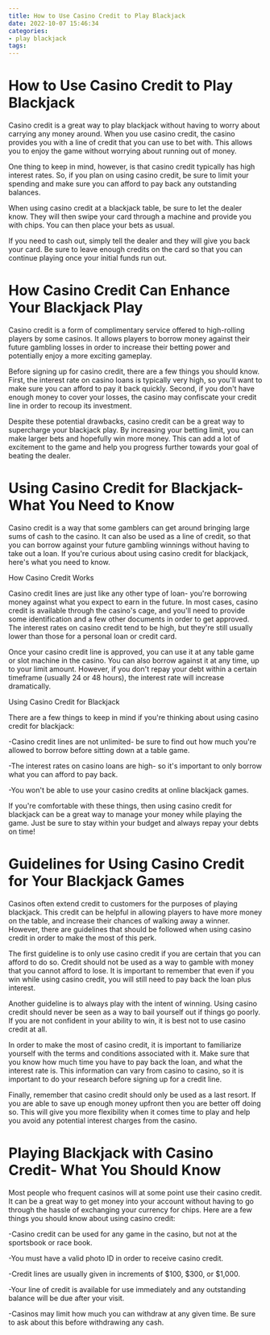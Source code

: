 ```yaml
---
title: How to Use Casino Credit to Play Blackjack 
date: 2022-10-07 15:46:34
categories:
- play blackjack
tags:
---
```



#  How to Use Casino Credit to Play Blackjack 

Casino credit is a great way to play blackjack without having to worry about carrying any money around. When you use casino credit, the casino provides you with a line of credit that you can use to bet with. This allows you to enjoy the game without worrying about running out of money.

One thing to keep in mind, however, is that casino credit typically has high interest rates. So, if you plan on using casino credit, be sure to limit your spending and make sure you can afford to pay back any outstanding balances.

When using casino credit at a blackjack table, be sure to let the dealer know. They will then swipe your card through a machine and provide you with chips. You can then place your bets as usual.

If you need to cash out, simply tell the dealer and they will give you back your card. Be sure to leave enough credits on the card so that you can continue playing once your initial funds run out.

#  How Casino Credit Can Enhance Your Blackjack Play 

Casino credit is a form of complimentary service offered to high-rolling players by some casinos. It allows players to borrow money against their future gambling losses in order to increase their betting power and potentially enjoy a more exciting gameplay.

Before signing up for casino credit, there are a few things you should know. First, the interest rate on casino loans is typically very high, so you'll want to make sure you can afford to pay it back quickly. Second, if you don't have enough money to cover your losses, the casino may confiscate your credit line in order to recoup its investment.

Despite these potential drawbacks, casino credit can be a great way to supercharge your blackjack play. By increasing your betting limit, you can make larger bets and hopefully win more money. This can add a lot of excitement to the game and help you progress further towards your goal of beating the dealer.

#  Using Casino Credit for Blackjack- What You Need to Know 

Casino credit is a way that some gamblers can get around bringing large sums of cash to the casino. It can also be used as a line of credit, so that you can borrow against your future gambling winnings without having to take out a loan. If you're curious about using casino credit for blackjack, here's what you need to know. 

How Casino Credit Works 

Casino credit lines are just like any other type of loan- you're borrowing money against what you expect to earn in the future. In most cases, casino credit is available through the casino's cage, and you'll need to provide some identification and a few other documents in order to get approved. The interest rates on casino credit tend to be high, but they're still usually lower than those for a personal loan or credit card. 

Once your casino credit line is approved, you can use it at any table game or slot machine in the casino. You can also borrow against it at any time, up to your limit amount. However, if you don't repay your debt within a certain timeframe (usually 24 or 48 hours), the interest rate will increase dramatically. 

Using Casino Credit for Blackjack 

There are a few things to keep in mind if you're thinking about using casino credit for blackjack: 

-Casino credit lines are not unlimited- be sure to find out how much you're allowed to borrow before sitting down at a table game. 

-The interest rates on casino loans are high- so it's important to only borrow what you can afford to pay back. 

-You won't be able to use your casino credits at online blackjack games. 

If you're comfortable with these things, then using casino credit for blackjack can be a great way to manage your money while playing the game. Just be sure to stay within your budget and always repay your debts on time!

#  Guidelines for Using Casino Credit for Your Blackjack Games 

Casinos often extend credit to customers for the purposes of playing blackjack. This credit can be helpful in allowing players to have more money on the table, and increase their chances of walking away a winner. However, there are guidelines that should be followed when using casino credit in order to make the most of this perk.

The first guideline is to only use casino credit if you are certain that you can afford to do so. Credit should not be used as a way to gamble with money that you cannot afford to lose. It is important to remember that even if you win while using casino credit, you will still need to pay back the loan plus interest.

Another guideline is to always play with the intent of winning. Using casino credit should never be seen as a way to bail yourself out if things go poorly. If you are not confident in your ability to win, it is best not to use casino credit at all.

In order to make the most of casino credit, it is important to familiarize yourself with the terms and conditions associated with it. Make sure that you know how much time you have to pay back the loan, and what the interest rate is. This information can vary from casino to casino, so it is important to do your research before signing up for a credit line.

Finally, remember that casino credit should only be used as a last resort. If you are able to save up enough money upfront then you are better off doing so. This will give you more flexibility when it comes time to play and help you avoid any potential interest charges from the casino.

#  Playing Blackjack with Casino Credit- What You Should Know

Most people who frequent casinos will at some point use their casino credit. It can be a great way to get money into your account without having to go through the hassle of exchanging your currency for chips. Here are a few things you should know about using casino credit:

-Casino credit can be used for any game in the casino, but not at the sportsbook or race book.

-You must have a valid photo ID in order to receive casino credit.

-Credit lines are usually given in increments of $100, $300, or $1,000.

-Your line of credit is available for use immediately and any outstanding balance will be due after your visit.

-Casinos may limit how much you can withdraw at any given time. Be sure to ask about this before withdrawing any cash.